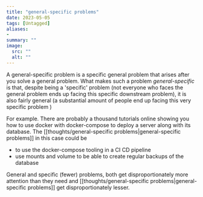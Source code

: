 ```yaml
---
title: "general-specific problems"
date: 2023-05-05
tags: [Untagged]
aliases:
- 
summary: ""
image:
  src: ""
  alt: ""
---
```


A general-specific problem is a specific general problem that arises after you solve a general problem. What makes such a problem *general-specific* is that, despite being a 'specific' problem (not everyone who faces the general problem ends up facing this specific downstream problem), it is also fairly general (a substantial amount of people end up facing this very specific problem ) 

For example. There are probably a thousand tutorials online showing you how to use  docker with docker-compose to deploy a server along with its database. The [[thoughts/general-specific problems|general-specific problems]] in this case could be 
- to use the docker-compose tooling in a CI CD pipeline
- use mounts and volume to be able to create regular backups of the database

General and specific (fewer) problems, both get disproportionately more attention than they need and [[thoughts/general-specific problems|general-specific problems]] get disproportionately lesser.
